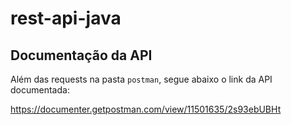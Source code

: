 # rest-api-java

## Documentação da API

Além das requests na pasta `postman`, segue abaixo o link da API documentada:

https://documenter.getpostman.com/view/11501635/2s93ebUBHt
